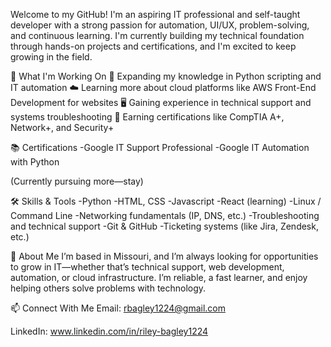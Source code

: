 Welcome to my GitHub! I'm an aspiring IT professional and self-taught developer with a strong passion for automation, UI/UX, problem-solving, and continuous learning. I'm currently building my technical foundation through hands-on projects and certifications, and I'm excited to keep growing in the field.

🚀 What I'm Working On
🔧 Expanding my knowledge in Python scripting and IT automation
☁️ Learning more about cloud platforms like AWS
Front-End Development for websites
🖥️ Gaining experience in technical support and systems troubleshooting
📜 Earning certifications like CompTIA A+, Network+, and Security+

📚 Certifications
-Google IT Support Professional
-Google IT Automation with Python

(Currently pursuing more—stay)

🛠️ Skills & Tools
-Python
-HTML, CSS
-Javascript
-React (learning)
-Linux / Command Line
-Networking fundamentals (IP, DNS, etc.)
-Troubleshooting and technical support
-Git & GitHub
-Ticketing systems (like Jira, Zendesk, etc.)

📌 About Me
I’m based in Missouri, and I’m always looking for opportunities to grow in IT—whether that’s technical support, web development, automation, or cloud infrastructure. I’m reliable, a fast learner, and enjoy helping others solve problems with technology.

📫 Connect With Me
Email: rbagley1224@gmail.com

LinkedIn: www.linkedin.com/in/riley-bagley1224

